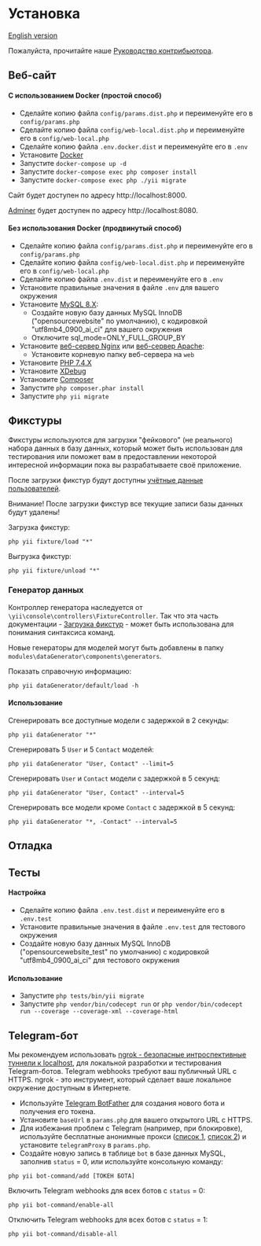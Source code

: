 # Установка

[English version](INSTALL.md)

Пожалуйста, прочитайте наше [Руководство контрибьютора](CONTRIBUTING.ru.md).

## Веб-сайт

#### C использованием Docker (простой способ)

- Сделайте копию файла `config/params.dist.php` и переименуйте его в `config/params.php`
- Сделайте копию файла `config/web-local.dist.php` и переименуйте его в `config/web-local.php`
- Сделайте копию файла `.env.docker.dist` и переименуйте его в `.env`
- Установите [Docker](https://www.docker.com)
- Запустите `docker-compose up -d`
- Запустите `docker-compose exec php composer install`
- Запустите `docker-compose exec php ./yii migrate`

Сайт будет доступен по адресу http://localhost:8000.

[Adminer](https://www.adminer.org) будет доступен по адресу http://localhost:8080.

#### Без использования Docker (продвинутый способ)

- Сделайте копию файла `config/params.dist.php` и переименуйте его в `config/params.php`
- Сделайте копию файла `config/web-local.dist.php` и переименуйте его в `config/web-local.php`
- Сделайте копию файла `.env.dist` и переименуйте его в `.env`
- Установите правильные значения в файле `.env` для вашего окружения
- Установите [MySQL 8.X](https://www.mysql.com):
  - Создайте новую базу данных MySQL InnoDB ("opensourcewebsite" по умолчанию), с кодировкой "utf8mb4_0900_ai_ci" для вашего окружения
  - Отключите sql_mode=ONLY_FULL_GROUP_BY
- Установите [веб-сервер Nginx](https://nginx.org) или [веб-сервер Apache](https://httpd.apache.org):
  - Установите корневую папку веб-сервера на `web`
- Установите [PHP 7.4.X](https://www.php.net)
- Установите [XDebug](https://xdebug.org)
- Установите [Composer](https://getcomposer.org)
- Запустите `php composer.phar install`
- Запустите `php yii migrate`

## Фикстуры

Фикстуры используются для загрузки "фейкового" (не реального) набора данных в базу данных, который может быть использован для тестирования или поможет вам в предоставлении некоторой интересной информации пока вы разрабатываете своё приложение.

После загрузки фикстур будут доступны [учётные данные пользователей](tests/fixtures/data/user.php).

Внимание! После загрузки фикстур все текущие записи базы данных будут удалены!

Загрузка фикстур:
```
php yii fixture/load "*"
```

Выгрузка фикстур:
```
php yii fixture/unload "*"
```

### Генератор данных

Контроллер генератора наследуется от `\yii\console\controllers\FixtureController`. Так что эта часть документации - [Загрузка фикстур](https://www.yiiframework.com/doc/guide/2.0/ru/test-fixtures##zagruzka-fikstur) - может быть использована для понимания синтаксиса команд.

Новые генераторы для моделей могут быть добавлены в папку `modules\dataGenerator\components\generators`.

Показать справочную информацию:
```
php yii dataGenerator/default/load -h
```

#### Использование

Сгенерировать все доступные модели с задержкой в 2 секунды:
```
php yii dataGenerator "*"
```

Сгенерировать 5 `User` и 5 `Contact` моделей:
```
php yii dataGenerator "User, Contact" --limit=5
```

Сгенерировать `User` и `Contact` модели с задержкой в 5 секунд:
```
php yii dataGenerator "User, Contact" --interval=5
```

Сгенерировать все модели кроме `Contact` с задержкой в 5 секунд:
```
php yii dataGenerator "*, -Contact" --interval=5
```

## Отладка

## Тесты

#### Настройка

- Сделайте копию файла `.env.test.dist` и переименуйте его в `.env.test`
- Установите правильные значения в файле `.env.test` для тестового окружения
- Создайте новую базу данных MySQL InnoDB ("opensourcewebsite_test" по умолчанию) с кодировкой "utf8mb4_0900_ai_ci" для тестового окружения

#### Использование

- Запустите `php tests/bin/yii migrate`
- Запустите `php vendor/bin/codecept run` or `php vendor/bin/codecept run --coverage --coverage-xml --coverage-html`

## Telegram-бот

Мы рекомендуем использовать [ngrok - безопасные интроспективные туннели к localhost](https://ngrok.com), для локальной разработки и тестирования Telegram-ботов. Telegram webhooks требуют ваш публичный URL с HTTPS. ngrok - это инструмент, который сделает ваше локальное окружение доступным в Интернете.

- Используйте [Telegram BotFather](https://t.me/BotFather) для создания нового бота и получения его токена.
- Установите `baseUrl` в `params.php` для вашего открытого URL с HTTPS.
- Для избежания проблем с Telegram (например, при блокировке), используйте бесплатные анонимные прокси ([список 1](https://www.firexproxy.com/en), [список 2](https://mtpro.xyz/socks5)) и установите `telegramProxy` в `params.php`.
- Создайте новую запись в таблице `bot` в базе данных MySQL, заполнив `status` = 0, или используйте консольную команду:
```
php yii bot-command/add [ТОКЕН БОТА]
```

Включить Telegram webhooks для всех ботов с `status` = 0:
```
php yii bot-command/enable-all
```

Отключить Telegram webhooks для всех ботов с `status` = 1:
```
php yii bot-command/disable-all
```

